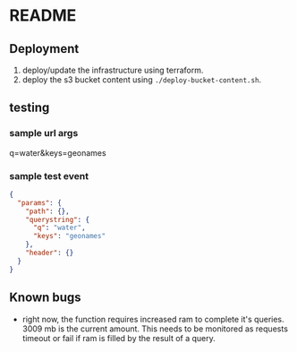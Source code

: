 # README

## Deployment

1. deploy/update the infrastructure using terraform.
2. deploy the s3 bucket content using `./deploy-bucket-content.sh`.

## testing

### sample url args

q=water&keys=geonames

### sample test event

```JSON
{
  "params": {
    "path": {},
    "querystring": {
      "q": "water",
      "keys": "geonames"
    },
    "header": {}
  }
}
```

## Known bugs

- right now, the function requires increased ram to complete it's queries. 3009 
mb is the current amount. This needs to be monitored as requests timeout or fail 
if ram is filled by the result of a query.